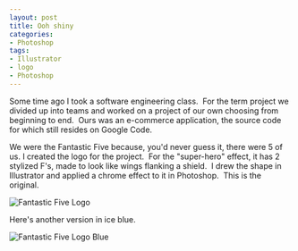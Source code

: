 ```yaml
---
layout: post
title: Ooh shiny
categories:
- Photoshop
tags:
- Illustrator
- logo
- Photoshop
---
```

Some time ago I took a software engineering class.  For the term project we divided up into teams and worked on a project of our own choosing from beginning to end.  Ours was an e-commerce application, the source code for which still resides on Google Code.

We were the Fantastic Five because, you'd never guess it, there were 5 of us. I created the logo for the project.  For the "super-hero" effect, it has 2 stylized F's, made to look like wings flanking a shield.  I drew the shape in Illustrator and applied a chrome effect to it in Photoshop.  This is the original.

<img src="http://yentran.isamonkey.org/gallery/ooh-shiny/f5flogo.png?w=300" alt="Fantastic Five Logo" />

Here's another version in ice blue.

<img src="http://yentran.isamonkey.org/gallery/ooh-shiny/f5flogoblue.png?w=300" alt="Fantastic Five Logo Blue" />
